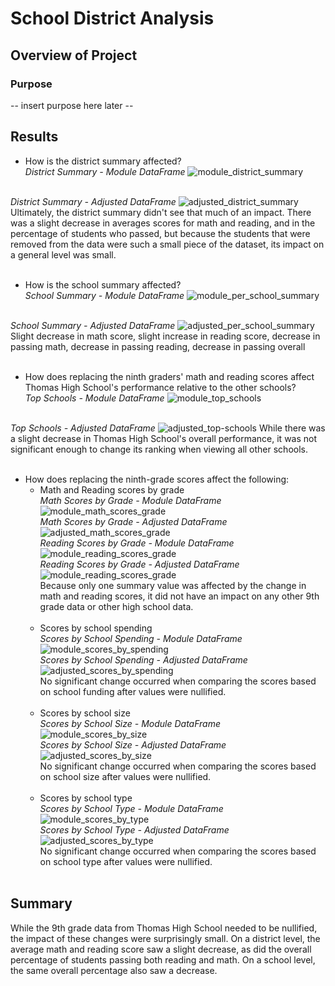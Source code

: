 # School District Analysis

## Overview of Project

### Purpose
-- insert purpose here later --

## Results

* How is the district summary affected?
<br />*District Summary - Module DataFrame*
![module_district_summary](/Resources/district_summary_df_module.PNG)

<br />*District Summary - Adjusted DataFrame*
![adjusted_district_summary](/Resources/district_summary_df_adjusted.PNG)
<br />Ultimately, the district summary didn't see that much of an impact. There was a slight decrease in averages scores for math and reading, and in the percentage of students who passed, but because the students that were removed from the data were such a small piece of the dataset, its impact on a general level was small.
<br /><br />
* How is the school summary affected?
<br />*School Summary - Module DataFrame*
![module_per_school_summary](/Resources/per_school_summary_df_module.PNG)

<br />*School Summary - Adjusted DataFrame*
![adjusted_per_school_summary](/Resources/per_school_summary_df_adjusted.PNG)
<br/>Slight decrease in math score, slight increase in reading score, decrease in passing math, decrease in passing reading, decrease in passing overall
<br /><br />
* How does replacing the ninth graders' math and reading scores affect Thomas High School's performance relative to the other schools?
<br />*Top Schools - Module DataFrame*
![module_top_schools](/Resources/top_schools_module.PNG)

<br />*Top Schools - Adjusted DataFrame*
![adjusted_top-schools](/Resources/top_schools_adjusted.PNG)
While there was a slight decrease in Thomas High School's overall performance, it was not significant enough to change its ranking when viewing all other schools.
<br /><br />
* How does replacing the ninth-grade scores affect the following:
    * Math and Reading scores by grade
    <br />*Math Scores by Grade - Module DataFrame*<br />
    ![module_math_scores_grade](/Resources/math_scores_by_grade_module.PNG)
    <br />*Math Scores by Grade - Adjusted DataFrame*<br />
    ![adjusted_math_scores_grade](/Resources/math_scores_by_grade_adjusted.PNG)
    <br />*Reading Scores by Grade - Module DataFrame*<br />
    ![module_reading_scores_grade](/Resources/reading_scores_by_grade_module.PNG)
    <br />*Reading Scores by Grade - Adjusted DataFrame*<br />
    ![module_reading_scores_grade](/Resources/reading_scores_by_grade_adjusted.PNG)
    <br />Because only one summary value was affected by the change in math and reading scores, it did not have an impact on any other 9th grade data or other high school data.<br /><br />
    * Scores by school spending
    <br />*Scores by School Spending - Module DataFrame*<br />
    ![module_scores_by_spending](/Resources/scores_by_spending_module.PNG)
    <br />*Scores by School Spending - Adjusted DataFrame*<br />
    ![adjusted_scores_by_spending](/Resources/scores_by_spending_adjusted.PNG)
    <br />No significant change occurred when comparing the scores based on school funding after values were nullified.
    <br /><br />
    * Scores by school size
    <br />*Scores by School Size - Module DataFrame*<br />
    ![module_scores_by_size](/Resources/scores_by_size_module.PNG)
    <br />*Scores by School Size - Adjusted DataFrame*<br />
    ![adjusted_scores_by_size](Resources/scores_by_size_adjusted.PNG)
    <br />No significant change occurred when comparing the scores based on school size after values were nullified.
    <br /><br />
    * Scores by school type
    <br />*Scores by School Type - Module DataFrame*<br />
    ![module_scores_by_type](/Resources/scores_by_type_module.PNG)
    <br />*Scores by School Type - Adjusted DataFrame*<br />
    ![adjusted_scores_by_type](/Resources/scores_by_type_adjusted.PNG)
    <br />No significant change occurred when comparing the scores based on school type after values were nullified.
    <br />
    
## Summary
While the 9th grade data from Thomas High School needed to be nullified, the impact of these changes were surprisingly small. On a district level, the average math and reading score saw a slight decrease, as did the overall percentage of students passing both reading and math. On a school level, the same overall percentage also saw a decrease.